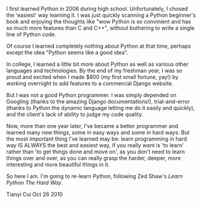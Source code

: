 I first learned Python in 2006 during high school. Unfortunately, I chosed the 'easiest' way learning it. I was just quickly scanning a Python beginner's book and enjoying the thoughts like "wow Python is so convinient and has so much more features than C and C++", without bothering to write a single line of Python code.

Of course I learned completely nothing about Python at that time, perhaps except the idea "Python seems like a good idea".

In college, I learned a little bit more about Python as well as various other languages and technologies. By the end of my freshman year, I was so proud and excited when I made $800 (my first small fortune, yay!) by working overnight to add features to a commercial Django website.

But I was not a good Python programmer. I was simply depended on Googling (thanks to the amazing Django documentations!), trial-and-error (thanks to Python the dynamic language letting me do it easily and quickly), and the client's lack of ability to judge my code quality.

Now, more than one year later, I've became a better programmer and learned many new things, some in easy ways and some in hard ways. But the most important thing I've learned may be: learn programming in hard way IS ALWAYS the best and easiest way, if you really want is 'to learn' rather than 'to get things done and move on', as you don't need to learn things over and over, as you can really grasp the harder, deeper, more interesting and more beautiful things in it.

So here I am. I'm going to re-learn Python, following Zed Shaw's _Learn Python The Hard Way_.

Tianyi Cui
Oct 26 2010
